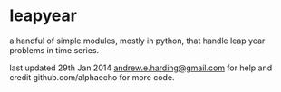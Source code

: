 leapyear
========

a handful of simple modules, mostly in python, that handle leap year problems in time series.

last updated 29th Jan 2014
andrew.e.harding@gmail.com for help and credit
github.com/alphaecho for more code.
